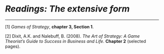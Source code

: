 # *Readings: The extensive form*

---





[1] *Games of Strategy*, **chapter 3, Section 1**.

[2] Dixit, A.K. and Nalebuff, B. (2008). *The Art of Strategy: A Game Theorist’s Guide to Success in Business and Life*. **Chapter 2** (selected pages).


